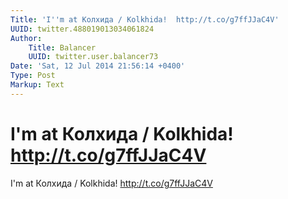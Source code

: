 ```yaml
---
Title: 'I''m at Колхида / Kolkhida!  http://t.co/g7ffJJaC4V'
UUID: twitter.488019013034061824
Author:
    Title: Balancer
    UUID: twitter.user.balancer73
Date: 'Sat, 12 Jul 2014 21:56:14 +0400'
Type: Post
Markup: Text
---
```


# I'm at Колхида / Kolkhida!  http://t.co/g7ffJJaC4V

I'm at Колхида / Kolkhida!  http://t.co/g7ffJJaC4V